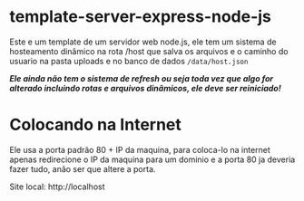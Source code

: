 # template-server-express-node-js

Este e um template de um servidor web node.js, ele tem um sistema de hosteamento dinâmico na rota /host que salva os arquivos e o caminho do usuario na pasta uploads e no banco de dados ``` /data/host.json ```

***Ele ainda não tem o sistema de refresh ou seja toda vez que algo for alterado incluindo rotas e arquivos dinâmicos, ele deve ser reiniciado!***

# Colocando na Internet 
Ele usa a porta padrão 80 + IP da maquina, para coloca-lo na internet apenas redirecione o IP da maquina para um dominio e a porta 80 ja deveria fazer tudo, anão ser que altere a porta.

Site local: http://localhost
